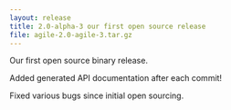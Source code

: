 ```yaml
---
layout: release
title: 2.0-alpha-3 our first open source release
file: agile-2.0-agile-3.tar.gz
---
```


Our first open source binary release.

Added generated API documentation after each commit!

Fixed various bugs since initial open sourcing.

